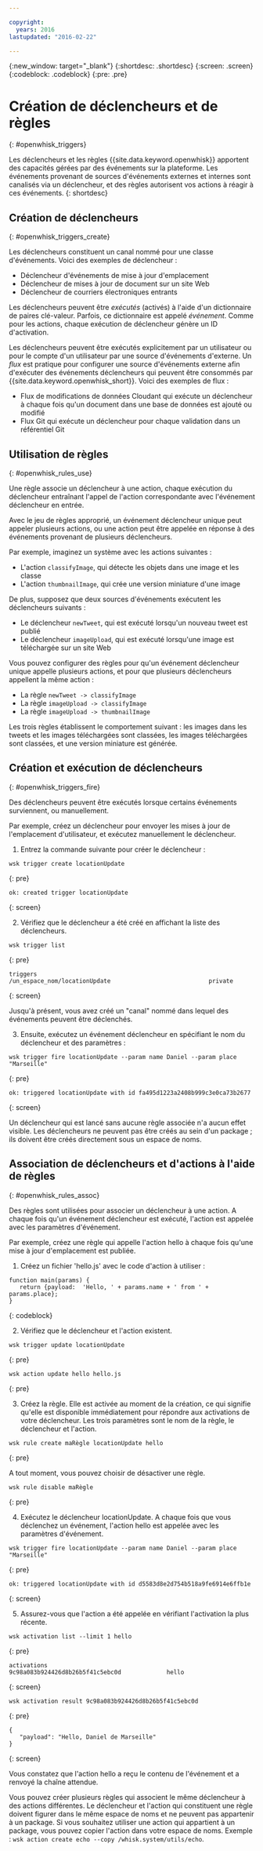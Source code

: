 ```yaml
---

copyright:
  years: 2016
lastupdated: "2016-02-22"

---
```


{:new_window: target="_blank"}
{:shortdesc: .shortdesc}
{:screen: .screen}
{:codeblock: .codeblock}
{:pre: .pre}

# Création de déclencheurs et de règles
{: #openwhisk_triggers}


Les déclencheurs et les règles {{site.data.keyword.openwhisk}} apportent des capacités gérées par des événements sur la
plateforme. Les événements provenant de sources d'événements externes et internes sont canalisés via un déclencheur, et des règles autorisent vos actions
à réagir à ces événements.
{: shortdesc}

## Création de déclencheurs
{: #openwhisk_triggers_create}

Les déclencheurs constituent un canal nommé pour une classe d'événements. Voici des exemples de déclencheur :
- Déclencheur d'événements de mise à jour d'emplacement
- Déclencheur de mises à jour de document sur un site Web
- Déclencheur de courriers électroniques entrants

Les déclencheurs peuvent être *exécutés* (activés) à l'aide d'un dictionnaire de paires clé-valeur. Parfois, ce dictionnaire est
appelé *événement*. Comme pour les actions, chaque exécution de déclencheur génère un ID d'activation.

Les déclencheurs peuvent être exécutés explicitement par un utilisateur ou pour le compte d'un utilisateur par une source d'événements d'externe.
Un
*flux* est pratique pour configurer une source d'événements externe afin d'exécuter des événements déclencheurs qui peuvent être consommés par {{site.data.keyword.openwhisk_short}}. Voici
des exemples de flux :
- Flux de modifications de données Cloudant qui exécute un déclencheur à chaque fois qu'un document dans une base de données est ajouté ou modifié
- Flux Git qui exécute un déclencheur pour chaque validation dans un référentiel Git

## Utilisation de règles
{: #openwhisk_rules_use}

Une règle associe un déclencheur à une action, chaque exécution du déclencheur entraînant l'appel de l'action correspondante avec l'événement
déclencheur en entrée.

Avec le jeu de règles approprié, un événement déclencheur unique peut appeler plusieurs actions, ou une action peut être appelée en réponse à des
événements provenant de plusieurs déclencheurs.

Par exemple, imaginez un système avec les actions suivantes :
- L'action `classifyImage`, qui détecte les objets dans une image et les classe
- L'action `thumbnailImage`, qui crée une version miniature d'une image

De plus, supposez que deux sources d'événements exécutent les déclencheurs suivants :
- Le déclencheur `newTweet`, qui est exécuté lorsqu'un nouveau tweet est publié
- Le déclencheur `imageUpload`, qui est exécuté lorsqu'une image est téléchargée sur un site Web

Vous pouvez configurer des règles pour qu'un événement déclencheur unique appelle plusieurs actions, et pour que plusieurs déclencheurs appellent
la même action :
- La règle `newTweet -> classifyImage`
- La règle `imageUpload -> classifyImage`
- La règle `imageUpload -> thumbnailImage`

Les trois règles établissent le comportement suivant : les images dans les tweets et les images téléchargées sont classées, les images téléchargées
sont classées, et une version miniature est générée.

## Création et exécution de déclencheurs
{: #openwhisk_triggers_fire}

Des déclencheurs peuvent être exécutés lorsque certains événements surviennent, ou manuellement.

Par exemple, créez un déclencheur pour envoyer les mises à jour de l'emplacement d'utilisateur, et exécutez manuellement le déclencheur.

1. Entrez la commande suivante pour créer le déclencheur :

  ```
  wsk trigger create locationUpdate
  ```
  {: pre}

  ```
  ok: created trigger locationUpdate
  ```
  {: screen}

2. Vérifiez que le déclencheur a été créé en affichant la liste des déclencheurs.

  ```
  wsk trigger list
  ```
  {: pre}

  ```
  triggers
  /un_espace_nom/locationUpdate                            private
  ```
  {: screen}

  Jusqu'à présent, vous avez créé un "canal" nommé dans lequel des événements peuvent être déclenchés.

3. Ensuite, exécutez un événement déclencheur en spécifiant le nom du déclencheur et des paramètres :

  ```
  wsk trigger fire locationUpdate --param name Daniel --param place "Marseille"
  ```
  {: pre}

  ```
  ok: triggered locationUpdate with id fa495d1223a2408b999c3e0ca73b2677
  ```
  {: screen}

Un déclencheur qui est lancé sans aucune règle associée n'a aucun effet visible.
Les déclencheurs ne peuvent pas être créés au sein d'un package ; ils doivent être créés directement sous un espace de noms.

## Association de déclencheurs et d'actions à l'aide de règles
{: #openwhisk_rules_assoc}

Des règles sont utilisées pour associer un déclencheur à une action. A chaque fois qu'un événement déclencheur est exécuté, l'action est appelée
avec les paramètres d'événement.

Par exemple, créez une règle qui appelle l'action hello à chaque fois qu'une mise à jour d'emplacement est publiée.

1. Créez un fichier 'hello.js' avec le code d'action à utiliser :
  ```
  function main(params) {
     return {payload:  'Hello, ' + params.name + ' from ' + params.place};
  }
  ```
  {: codeblock}

2. Vérifiez que le déclencheur et l'action existent.
  ```
  wsk trigger update locationUpdate
  ```
  {: pre}

  ```
  wsk action update hello hello.js
  ```
  {: pre}

3. Créez la règle. Elle est activée au moment de la création, ce qui signifie qu'elle est disponible immédiatement pour répondre aux activations
de votre déclencheur. Les trois paramètres sont le nom de la règle, le déclencheur et l'action.
  ```
  wsk rule create maRègle locationUpdate hello
  ```
  {: pre}

  A tout moment, vous pouvez choisir de désactiver une règle.
  ```
  wsk rule disable maRègle
  ```
  {: pre}

4. Exécutez le déclencheur locationUpdate. A chaque fois que vous déclenchez un événement, l'action hello est appelée avec les paramètres
d'événement.
  ```
  wsk trigger fire locationUpdate --param name Daniel --param place "Marseille"
  ```
  {: pre}

  ```
  ok: triggered locationUpdate with id d5583d8e2d754b518a9fe6914e6ffb1e
  ```
  {: screen}

5. Assurez-vous que l'action a été appelée en vérifiant l'activation la plus récente.
  ```
  wsk activation list --limit 1 hello
  ```
  {: pre}

  ```
  activations
  9c98a083b924426d8b26b5f41c5ebc0d             hello
  ```
  {: screen}

  ```
  wsk activation result 9c98a083b924426d8b26b5f41c5ebc0d
  ```
  {: pre}
  ```
  {
     "payload": "Hello, Daniel de Marseille"
  }
  ```
  {: screen}

  Vous constatez que l'action hello a reçu le contenu de l'événement et a renvoyé la chaîne attendue.

Vous pouvez créer plusieurs règles qui associent le même déclencheur à des actions différentes.
Le déclencheur et l'action qui constituent une règle doivent figurer dans le même espace de noms et ne peuvent pas appartenir à un package.
Si vous souhaitez utiliser une action qui appartient à un package, vous pouvez copier l'action dans votre espace de noms. Exemple : `wsk
action
create echo --copy /whisk.system/utils/echo`.

